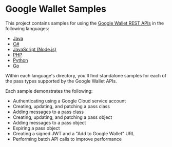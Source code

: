 # Google Wallet Samples

This project contains samples for using the
[Google Wallet REST APIs](https://developers.google.com/wallet/) in the
following languages:

*   [Java](./java/README.md)
*   [C#](./dotnet/README.md)
*   [JavaScript (Node.js)](./nodejs/README.md)
*   [PHP](./php/README.md)
*   [Python](./python/README.md)
*   [Go](./go/README.md)

Within each language's directory, you'll find standalone samples for each of the
pass types supported by the Google Wallet APIs.

Each sample demonstrates the following:

*   Authenticating using a Google Cloud service account
*   Creating, updating, and patching a pass class
*   Adding messages to a pass class
*   Creating, updating, and patching a pass object
*   Adding messages to a pass object
*   Expiring a pass object
*   Creating a signed JWT and a "Add to Google Wallet" URL
*   Performing batch API calls to improve performance

